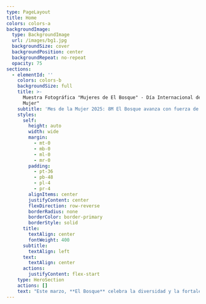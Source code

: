 ```yaml
---
type: PageLayout
title: Home
colors: colors-a
backgroundImage:
  type: BackgroundImage
  url: /images/bg1.jpg
  backgroundSize: cover
  backgroundPosition: center
  backgroundRepeat: no-repeat
  opacity: 75
sections:
  - elementId: ''
    colors: colors-b
    backgroundSize: full
    title: >-
      Muestra Fotográfica "Mujeres de El Bosque" - Día Internacional de la
      Mujer"
    subtitle: 'Mes de la Mujer 2025: 8M El Bosque avanza con fuerza de mujer" '
    styles:
      self:
        height: auto
        width: wide
        margin:
          - mt-0
          - mb-0
          - ml-0
          - mr-0
        padding:
          - pt-36
          - pb-48
          - pl-4
          - pr-4
        alignItems: center
        justifyContent: center
        flexDirection: row-reverse
        borderRadius: none
        borderColor: border-primary
        borderStyle: solid
      title:
        textAlign: center
        fontWeight: 400
      subtitle:
        textAlign: left
      text:
        textAlign: center
      actions:
        justifyContent: flex-start
    type: HeroSection
    actions: []
    text: "Este marzo, **El Bosque** celebra la diversidad y la fortaleza de las mujeres que dan vida a nuestra comuna. En el marco del **Mes de la Mujer,** homenajearemos a 2000 vecinas a través de sus retratos, representando la riqueza y pluralidad de todas las mujeres bosquinas: trabajadoras, emprendedoras, estudiantes, cuidadoras, artistas y más.Estas imágenes reflejarán el esfuerzo, el compromiso y el coraje de quienes construyen día a día un El Bosque lleno de oportunidades e igualdad.\n\n**¡Juntas avanzamos con fuerza de mujer! \U0001F49C**\n\n\n\n<iframe src=\"https://drive.google.com/embeddedfolderview?id=1mKrvJIvqL\\_SOoJDJZoM8RlrDo0iywMnE#grid\" style=\"width:100%; height:1600px; border:5;\"></iframe>\n\n\n\n"
---
```

